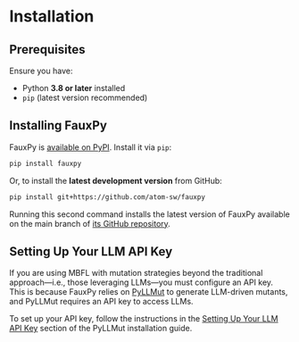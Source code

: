 # Installation

## Prerequisites  

Ensure you have:

- Python **3.8 or later** installed  
- `pip` (latest version recommended)

## Installing FauxPy

FauxPy is [available on PyPI](https://pypi.org/project/fauxpy/). Install it via `pip`:

``` bash
pip install fauxpy
```

Or, to install the **latest development version** from GitHub:

``` bash
pip install git+https://github.com/atom-sw/fauxpy
```

Running this second command installs the latest version
of FauxPy available on the main branch of
[its GitHub repository](https://github.com/atom-sw/fauxpy).

## Setting Up Your LLM API Key

If you are using MBFL with mutation strategies beyond the traditional 
approach—i.e., those leveraging LLMs—you must 
configure an API key. This is because FauxPy relies on 
[PyLLMut](https://pyllmut.readthedocs.io/) 
to generate LLM-driven mutants, and PyLLMut requires 
an API key to access LLMs.

To set up your API key, follow the instructions in the 
[Setting Up Your LLM API Key](https://pyllmut.readthedocs.io/en/stable/user/install/#setting-up-your-llm-api-key) 
section of 
the PyLLMut installation guide.
